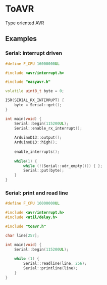# ToAVR
Type oriented AVR

## Examples
### Serial: interrupt driven
```c++
#define F_CPU 16000000UL

#include <avr/interrupt.h>

#include "easyavr.h"

volatile uint8_t byte = 0;

ISR(SERIAL_RX_INTERRUPT) {
	byte = Serial::get();
}

int main(void) {	
	Serial::begin(115200UL);
	Serial::enable_rx_interrupt();
	
	ArduinoD13::output();
	ArduinoD13::high();
	
	enable_interrupts();
	
    while(1) {
        while (!(Serial::udr_empty())) { };
		Serial::put(byte);
    }
}
```

### Serial: print and read line
```c++
#define F_CPU 16000000UL

#include <avr/interrupt.h>
#include <util/delay.h>

#include "toavr.h"

char line[257];

int main(void) {
    Serial::begin(115200UL);
    
    while (1) {
        Serial::readline(line, 256);
        Serial::printline(line);
    }
}
```
